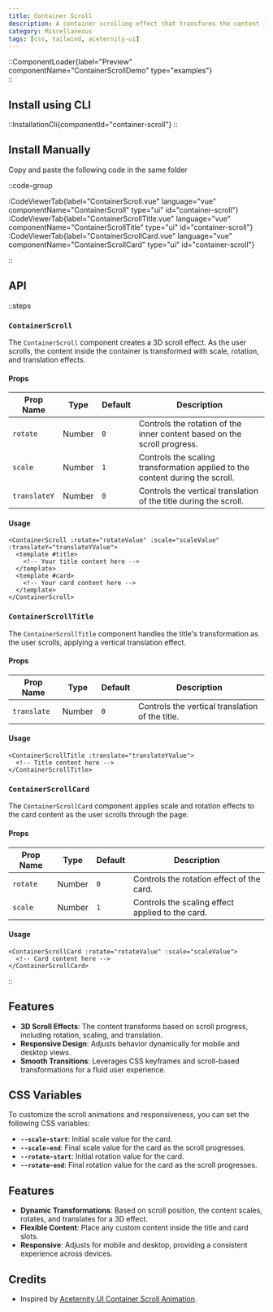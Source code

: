 ```yaml
---
title: Container Scroll
description: A container scrolling effect that transforms the content inside based on scroll progress. Features smooth transitions with scaling and rotating effects on scroll.
category: Miscellaneous
tags: [css, tailwind, aceternity-ui]
---
```


::ComponentLoader{label="Preview" componentName="ContainerScrollDemo" type="examples"}  
::

## Install using CLI

::InstallationCli{componentId="container-scroll"}
::

## Install Manually

Copy and paste the following code in the same folder

::code-group

:CodeViewerTab{label="ContainerScroll.vue" language="vue" componentName="ContainerScroll" type="ui" id="container-scroll"}
:CodeViewerTab{label="ContainerScrollTitle.vue" language="vue" componentName="ContainerScrollTitle" type="ui" id="container-scroll"}
:CodeViewerTab{label="ContainerScrollCard.vue" language="vue" componentName="ContainerScrollCard" type="ui" id="container-scroll"}

::

## API

::steps

### `ContainerScroll`

The `ContainerScroll` component creates a 3D scroll effect. As the user scrolls, the content inside the container is transformed with scale, rotation, and translation effects.

#### Props

| Prop Name    | Type   | Default | Description                                                                   |
| ------------ | ------ | ------- | ----------------------------------------------------------------------------- |
| `rotate`     | Number | `0`     | Controls the rotation of the inner content based on the scroll progress.      |
| `scale`      | Number | `1`     | Controls the scaling transformation applied to the content during the scroll. |
| `translateY` | Number | `0`     | Controls the vertical translation of the title during the scroll.             |

#### Usage

```vue [ContainerScroll.vue]
<ContainerScroll :rotate="rotateValue" :scale="scaleValue" :translateY="translateYValue">
  <template #title>
    <!-- Your title content here -->
  </template>
  <template #card>
    <!-- Your card content here -->
  </template>
</ContainerScroll>
```

### `ContainerScrollTitle`

The `ContainerScrollTitle` component handles the title's transformation as the user scrolls, applying a vertical translation effect.

#### Props

| Prop Name   | Type   | Default | Description                                     |
| ----------- | ------ | ------- | ----------------------------------------------- |
| `translate` | Number | `0`     | Controls the vertical translation of the title. |

#### Usage

```vue [ContainerScrollTitle.vue]
<ContainerScrollTitle :translate="translateYValue">
  <!-- Title content here -->
</ContainerScrollTitle>
```

### `ContainerScrollCard`

The `ContainerScrollCard` component applies scale and rotation effects to the card content as the user scrolls through the page.

#### Props

| Prop Name | Type   | Default | Description                                      |
| --------- | ------ | ------- | ------------------------------------------------ |
| `rotate`  | Number | `0`     | Controls the rotation effect of the card.        |
| `scale`   | Number | `1`     | Controls the scaling effect applied to the card. |

#### Usage

```vue [ContainerScrollCard.vue]
<ContainerScrollCard :rotate="rotateValue" :scale="scaleValue">
  <!-- Card content here -->
</ContainerScrollCard>
```

::

## Features

- **3D Scroll Effects**: The content transforms based on scroll progress, including rotation, scaling, and translation.
- **Responsive Design**: Adjusts behavior dynamically for mobile and desktop views.
- **Smooth Transitions**: Leverages CSS keyframes and scroll-based transformations for a fluid user experience.

## CSS Variables

To customize the scroll animations and responsiveness, you can set the following CSS variables:

- **`--scale-start`**: Initial scale value for the card.
- **`--scale-end`**: Final scale value for the card as the scroll progresses.
- **`--rotate-start`**: Initial rotation value for the card.
- **`--rotate-end`**: Final rotation value for the card as the scroll progresses.

## Features

- **Dynamic Transformations**: Based on scroll position, the content scales, rotates, and translates for a 3D effect.
- **Flexible Content**: Place any custom content inside the title and card slots.
- **Responsive**: Adjusts for mobile and desktop, providing a consistent experience across devices.

## Credits

- Inspired by [Aceternity UI Container Scroll Animation](https://ui.aceternity.com/components/container-scroll-animation).
